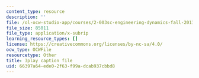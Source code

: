 ```yaml
---
content_type: resource
description: ''
file: /ol-ocw-studio-app/courses/2-003sc-engineering-dynamics-fall-2011/66397a64ede02f63f99adcab937cbbd8_1xJJu5p3dD0.srt
file_size: 85011
file_type: application/x-subrip
learning_resource_types: []
license: https://creativecommons.org/licenses/by-nc-sa/4.0/
ocw_type: OCWFile
resourcetype: Other
title: 3play caption file
uid: 66397a64-ede0-2f63-f99a-dcab937cbbd8
---
```

